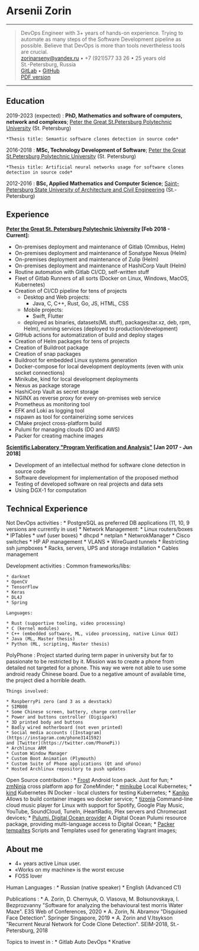 Arsenii Zorin
============

----

>  DevOps Engineer with 3+ years of hands-on experience.
> Trying to automate as many steps of the Software Development pipeline as possible.
> Believe that DevOps is more than tools nevertheless tools are crucial.\
> <zorinarseny@yandex.ru> • +7 (921)577 33 26 • 25 years old\
> St.-Petersburg, Russia\
> [GitLab](https://gitlab.com/wrbbz) • [GitHub](https://github.com/wrbbz)\
> [PDF version](https://gitlab.com/wrbbz/cv/-/jobs/artifacts/master/download?job=pdf)

----

Education
---------

2019-2023 (expected)
:   **PhD, Mathematics and software of computers, network and complexes**; [Peter
the Great St.Petersburg Polytechnic University](https://www.spbstu.ru/) (St. Petersburg)

    *Thesis title: Semantic software clones detection in source code*

2016-2018
:   **MSc, Technology Development of Software**; [Peter the Great St.Petersburg
Polytechnic University](https://www.spbstu.ru/) (St. Petersburg)

    *Thesis title: Artificial neural networks usage for software clones 
	detection in source code*

2012-2016
:   **BSc, Applied Mathematics and Computer Science**; [Saint-Petersburg State University of Architecture and Civil Engineering](https://www.spbgasu.ru/) (St.-Petersburg)


Experience
----------

**[Peter the Great St. Petersburg Polytechnic University](https://spbpu.com) [Feb 2018 - Current]:**

* On-premises deployment and maintenance of Gitlab (Omnibus, Helm)
* On-premises deployment and maintenance of Sonatype Nexus (Helm)
* On-premises deployment and maintenance of Zulip (Helm)
* On-premises deployment and maintenance of HashiCorp Vault (Helm)
* Routine automation with Gitlab CI/CD, self-written stuff
* Fleet of Gitlab Runners of all sorts (Docker on Linux, Windows, MacOS, Kubernetes)
* Creation of CI/CD pipeline for tens of projects
	* Desktop and Web projects:
		* Java, C, C++, Rust, Go, JS, HTML, CSS
	* Mobile projects:
		* Swift, Flutter
	* deployed as binaries, datasets(ML stuff), packages(tar.xz, deb, rpm, Helm), 
	running services (deployed to production/development)
* GitHub actions for automatization of build and deploy stages
* Creation of Helm packages for tens of projects
* Creation of Buildroot package
* Creation of snap packages
* Buildroot for embedded Linux systems generation
* Docker-compose for local development deployments (even with unix socket connections)
* Minikube, kind for local development deployments
* Nexus as package storage
* HashiCorp Vault as secret storage
* NGINX as reverse proxy for every on-premises web service
* Prometheus as monitoring tool
* EFK and Loki as logging tool
* nspawn as tool for containerizing some services
* CMake project cross-platform build
* Pulumi for managing clouds (DO and AWS)
* Packer for creating machine images

**[Scientific Laboratory "Program Verification and Analysis"](https://research.jetbrains.org/ru/groups/pvalab) [Jan 2017 - Jun 2018]**

* Development of an intellectual method for software clone detection in source 
code
* Software development for implementation of the proposed method
* Testing of developed software on real projects and data sets
* Using DGX-1 for computation

Technical Experience
--------------------

Not DevOps activities
:	* PostgreSQL as preferred DB applications (11, 10, 9 versions are currently in
	use)
	* Network Management:
		* Linux routers/boxes
			* IPTables
			* uwf (user boxes)
			* dhcpd
			* netplan
			* NetwrokManager
		* Cisco switches
		* HP AP management
		* VLANS
		* WireGuard tunnels
		* Restricting ssh jumpboxes
	* Racks, servers, UPS and storage installation
	* Cables management

Development activities
:	Common frameworks/libs:

	* darknet
	* OpenCV
	* TensorFlow
	* Keras
	* DL4J
	* Spring
	
	Languages:
	
	* Rust (supportive tooling, video processing)
	* C (kernel modules)
	* C++ (embedded software, ML, video processing, native Linux GUI)
	* Java (ML, Master thesis)
	* Python (ML, scripting, Master thesis)

PolyPhone
:   Project started during term paper in university but far to passionate to be
restricted by it.
Mission was to create a phone from detailed not targeted for a phone.
This way we were not able to use some android ready Chinese board.
Due to a negative amount of available time, the project died a horrible death.

	Things involved:

    * RaspberryPi zero (and 3 as a devstack)
	* SIM808
	* Some Chinese screen, battery, charge controller
	* Power and buttons controller (Digispark)
	* 3D printed body and buttons
	* Badly wired motherboard (not even printed)
	* Social media accounts ([Instagram](https://instagram.com/phone3141592)
	and [Twitter](https://twitter.com/PhonePi))
	* Archlinux ARM
	* Custom Window Manager
	* Custom Boot Animation (Plymouth)
	* Custom Suite of Phone applications (Qt and oFono)
	* Hosted Archlinux repository to push updates

Open Source contribution
:   * [Frost](https://github.com/dkanada/frost) Android Icon pack. Just for fun;
	* [zmNinja](https://github.com/wrabbitaz/zmNinja/tree/double_def_fix) cross 
		platform app for ZoneMinder;
	* [minikube](https://github.com/kubernetes/minikube) Local Kubernetes;
	* [kind](https://github.com/kubernetes-sigs/kind) Kubernetes IN Docker - 
		local clusters for testing Kubernetes;
	* [Kaniko](https://github.com/GoogleContainerTools/kaniko) Allows to build 
		container images wo docker service;
	* [tizonia](https://github.com/tizonia/tizonia-openmax-il) Command-line 
		cloud music player for Linux with support for Spotify, Google Play 
		Music, YouTube, SoundCloud, TuneIn, iHeartRadio, Plex servers and
		Chromecast devices;
	* [Pulumi. Digital Ocean provider](https://github.com/pulumi/pulumi-digitalocean) 
		A Digital Ocean Pulumi resource package, providing multi-language 
		access to Digital Ocean;
	* [Packer tempaltes](https://github.com/ruzickap/packer-templates) Scripts 
		and Templates used for generating Vagrant images;


About me
----------------------------------------

* 4+ years active Linux user.
* «Works on my machine» is the worst excuse
* FOSS lover

Human Languages
:	 * Russian (native speaker)
     * English (Advanced C1)

Publications
:	* A. Zorin, D. Chernyuk, O. Vlasova, M. Bolsunovskaya, I. Bezprozvanny
		"Software for analyzing the behavioural test morris Water Maze".
		E3S Web of Conferences, 2020
 	* A. Zorin, N. Abramov "Disguised Face Detection". Springer 
		Singapore, 2019
	* A. Zorin and V.Itsykson "Recurrent Neural Network for Code Clone 
		Detection". SEIM-2018, St.-Petersburg, 2018

Topics to invest in
:	* Gitlab Auto DevOps
	* Knative
